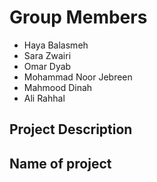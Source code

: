 # Group Members

- Haya Balasmeh
- Sara Zwairi
- Omar Dyab
- Mohammad Noor Jebreen
- Mahmood Dinah
- Ali Rahhal

## Project Description

## Name of project
